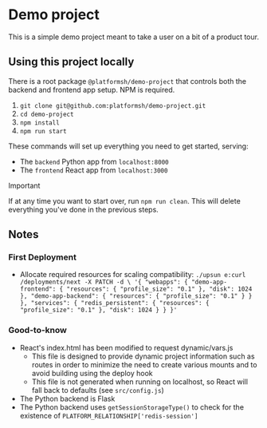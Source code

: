# Demo project

This is a simple demo project meant to take a user on a bit of a product tour. 

## Using this project locally

There is a root package `@platformsh/demo-project` that controls both the backend and frontend app setup.
NPM is required. 

1. `git clone git@github.com:platformsh/demo-project.git`
1. `cd demo-project`
1. `npm install`
1. `npm run start`

These commands will set up everything you need to get started, serving:

- The `backend` Python app from `localhost:8000`
- The `frontend` React app from `localhost:3000`

> [!IMPORTANT]
> If at any time you want to start over, run `npm run clean`.
> This will delete everything you've done in the previous steps.

## Notes

### First Deployment

* Allocate required resources for scaling compatibility: `./upsun e:curl /deployments/next -X PATCH -d \ '{ "webapps": { "demo-app-frontend": { "resources": { "profile_size": "0.1" }, "disk": 1024 }, "demo-app-backend": { "resources": { "profile_size": "0.1" } } }, "services": { "redis_persistent": { "resources": { "profile_size": "0.1" }, "disk": 1024 } } }'`

### Good-to-know

* React's index.html has been modified to request dynamic/vars.js
  * This file is designed to provide dynamic project information such as routes in order to minimize the need to create various mounts and to avoid building using the deploy hook
  * This file is not generated when running on localhost, so React will fall back to defaults (see `src/config.js`)
* The Python backend is Flask
* The Python backend uses `getSessionStorageType()` to check for the existence of `PLATFORM_RELATIONSHIP['redis-session']`